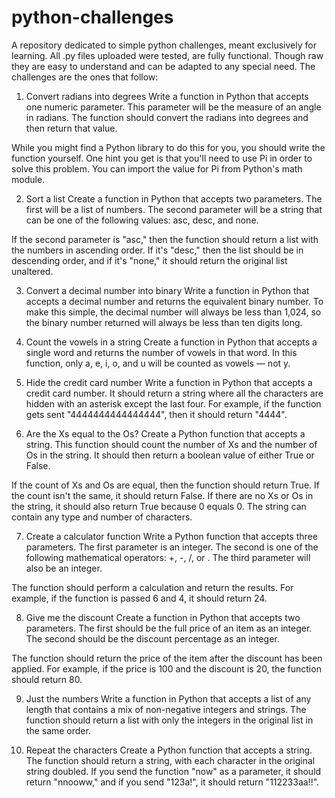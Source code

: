 # python-challenges
A repository dedicated to simple python challenges, meant exclusively for learning.
All .py files uploaded were tested, are fully functional. Though raw they are easy to understand and can be adapted to any special need. 
The challenges are the ones that follow:

1. Convert radians into degrees
Write a function in Python that accepts one numeric parameter. This parameter will be the measure of an angle in radians. The function should convert the radians into degrees and then return that value.

While you might find a Python library to do this for you, you should write the function yourself. One hint you get is that you'll need to use Pi in order to solve this problem. You can import the value for Pi from Python's math module.

2. Sort a list
Create a function in Python that accepts two parameters. The first will be a list of numbers. The second parameter will be a string that can be one of the following values: asc, desc, and none.

If the second parameter is "asc," then the function should return a list with the numbers in ascending order. If it's "desc," then the list should be in descending order, and if it's "none," it should return the original list unaltered.

3. Convert a decimal number into binary
Write a function in Python that accepts a decimal number and returns the equivalent binary number. To make this simple, the decimal number will always be less than 1,024, so the binary number returned will always be less than ten digits long.

4. Count the vowels in a string
Create a function in Python that accepts a single word and returns the number of vowels in that word. In this function, only a, e, i, o, and u will be counted as vowels — not y.

5. Hide the credit card number
Write a function in Python that accepts a credit card number. It should return a string where all the characters are hidden with an asterisk except the last four. For example, if the function gets sent "4444444444444444", then it should return "4444".

6. Are the Xs equal to the Os?
Create a Python function that accepts a string. This function should count the number of Xs and the number of Os in the string. It should then return a boolean value of either True or False.

If the count of Xs and Os are equal, then the function should return True. If the count isn't the same, it should return False. If there are no Xs or Os in the string, it should also return True because 0 equals 0. The string can contain any type and number of characters.

7. Create a calculator function
Write a Python function that accepts three parameters. The first parameter is an integer. The second is one of the following mathematical operators: +, -, /, or . The third parameter will also be an integer.

The function should perform a calculation and return the results. For example, if the function is passed 6 and 4, it should return 24.

8. Give me the discount
Create a function in Python that accepts two parameters. The first should be the full price of an item as an integer. The second should be the discount percentage as an integer.

The function should return the price of the item after the discount has been applied. For example, if the price is 100 and the discount is 20, the function should return 80.

9. Just the numbers
Write a function in Python that accepts a list of any length that contains a mix of non-negative integers and strings. The function should return a list with only the integers in the original list in the same order.

10. Repeat the characters
Create a Python function that accepts a string. The function should return a string, with each character in the original string doubled. If you send the function "now" as a parameter, it should return "nnooww," and if you send "123a!", it should return "112233aa!!".
